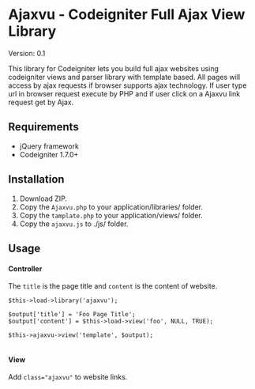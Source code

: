 Ajaxvu - Codeigniter Full Ajax View Library
======

Version: 0.1

This library for Codeigniter lets you build full ajax websites using codeigniter views and parser library with template based. All pages will access by ajax requests if browser supports ajax technology.
If user type url in browser request execute by PHP and if user click on a Ajaxvu link request get by Ajax.

## Requirements
* jQuery framework
* Codeigniter 1.7.0+

## Installation
1. Download ZIP.
2. Copy the `Ajaxvu.php` to your application/libraries/ folder.
3. Copy the `tamplate.php` to your application/views/ folder.
4. Copy the `ajaxvu.js` to ./js/ folder.

## Usage
  
#### Controller
The `title` is the page title and `content` is the content of website.

  ```
  $this->load->library('ajaxvu');
  
  $output['title'] = 'Foo Page Title';
  $output['content'] = $this->load->view('foo', NULL, TRUE);
	
  $this->ajaxvu->view('template', $output);
	
  ```
  
#### View
Add `class="ajaxvu"` to website links.





